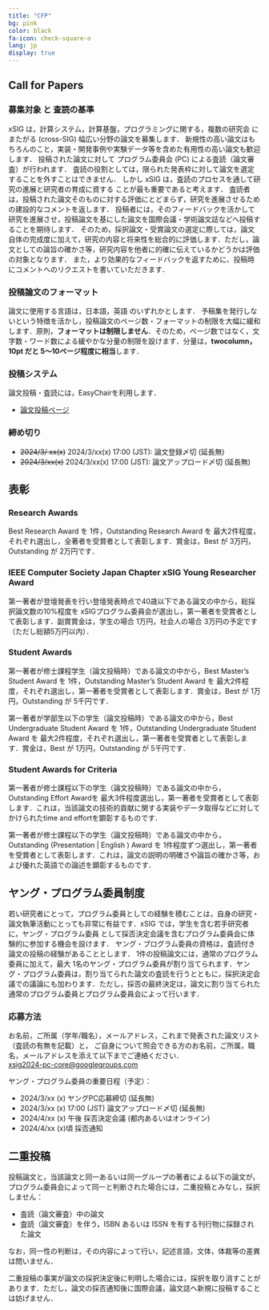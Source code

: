 ```yaml
---
title: "CFP"
bg: pink
color: black
fa-icon: check-square-o
lang: jp
display: true
---
```


## Call for Papers

### 募集対象 と 査読の基準

xSIG は，計算システム，計算基盤，プログラミングに関する，複数の研究会 にまたがる (cross-SIG) 幅広い分野の論文を募集します． 新規性の高い論文はもちろんのこと，実装・開発事例や実験データ等を含めた有用性の高い論文も歓迎します．
投稿された論文に対して プログラム委員会 (PC) による査読（論文審査）が行われます．
査読の役割としては，限られた発表枠に対して論文を選定することを外すことはできません．
しかし xSIG は，査読のプロセスを通して研究の進展と研究者の育成に資する ことが最も重要であると考えます．
査読者は，投稿された論文そのものに対する評価にとどまらず，研究を進展させるための建設的なコメントを返します．
投稿者には，そのフィードバックを活かして研究を進展させ，投稿論文を基にした論文を国際会議・学術論文誌などへ投稿することを期待します． そのため，採択論文・受賞論文の選定に際しては，論文自体の完成度に加えて，研究の内容と将来性を総合的に評価します．ただし，論文としての論旨の確かさ等，研究内容を他者に的確に伝えているかどうかは評価の対象となります．
また，より効果的なフィードバックを返すために、投稿時にコメントへのリクエストを書いていただきます．
<!-- 二重投稿についての規定は，こちらをご覧ください -->

### 投稿論文のフォーマット
論文に使用する言語は，日本語，英語 のいずれかとします． 予稿集を発行しないという特徴を活かし，投稿論文のページ数・フォーマットの制限を大幅に緩和します．原則，**フォーマットは制限しません**．そのため，ページ数ではなく，文字数・ワード数による緩やかな分量の制限を設けます．分量は，**twocolumn，10pt だと 5～10ページ程度に相当**します．


### 投稿システム
論文投稿・査読には，EasyChairを利用します．
- [論文投稿ページ](https://easychair.org/my/conference?conf=xsig2024)

### 締め切り
- ~~2024/3/ xx(x)~~ 2024/3/xx(x) 17:00 (JST): 論文登録〆切 (延長無)
- ~~2024/3/xx(x)~~ 2024/3/xx(x) 17:00 (JST): 論文アップロード〆切 (延長無)

## 表彰


### Research Awards
Best Research Award を 1件，Outstanding Research Award を 最大2件程度，それぞれ選出し，全著者を受賞者として表彰します．賞金は，Best が 3万円，Outstanding が 2万円です．

### IEEE Computer Society Japan Chapter xSIG Young Researcher Award
第一著者が登壇発表を行い登壇発表時点で40歳以下である論文の中から，総採択論文数の10%程度を xSIGプログラム委員会が選出し，第一著者を受賞者として表彰します．副賞賞金は，学生の場合 1万円，社会人の場合 3万円の予定です（ただし総額5万円以内）．


### Student Awards
第一著者が修士課程学生（論文投稿時）である論文の中から，Best Master’s Student Award を 1件，Outstanding  Master’s Student Award を 最大2件程度，それぞれ選出し，第一著者を受賞者として表彰します．賞金は，Best が 1万円，Outstanding が 5千円です．

第一著者が学部生以下の学生（論文投稿時）である論文の中から，Best Undergraduate Student Award を 1件，Outstanding  Undergraduate Student Award を 最大2件程度，それぞれ選出し，第一著者を受賞者として表彰します．賞金は，Best が 1万円，Outstanding が 5千円です．

### Student Awards for Criteria

第一著者が修士課程以下の学生（論文投稿時）である論文の中から，Outstanding Effort Awardを 最大3件程度選出し，第一著者を受賞者として表彰します．これは，当該論文の技術的貢献に関する実装やデータ取得などに対してかけられたtime and effortを顕彰するものです．

第一著者が修士課程以下の学生（論文投稿時）である論文の中から，Outstanding (Presentation \| English ) Award を 1件程度ずつ選出し，第一著者を受賞者として表彰します．これは，論文の説明の明確さや論旨の確かさ等，および優れた英語での論述を顕彰するものです．

<a name="youngpc"></a>

## ヤング・プログラム委員制度

若い研究者にとって，プログラム委員としての経験を積むことは，自身の研究・論文執筆活動にとっても非常に有益です．xSIG では，学生を含む若手研究者に，ヤング・プログラム委員 として採否決定会議を含むプログラム委員会に体験的に参加する機会を設けます． ヤング・プログラム委員の資格は，査読付き論文の投稿の経験があることとします． 1件の投稿論文には，通常のプログラム委員に加えて，最大 1名のヤング・プログラム委員が割り当てられます．ヤング・プログラム委員は，割り当てられた論文の査読を行うとともに，採択決定会議での議論にも加わります．ただし，採否の最終決定は，論文に割り当てられた通常のプログラム委員とプログラム委員会によって行います．

### 応募方法

お名前，ご所属（学年/職名），メールアドレス，これまで発表された論文リスト（査読の有無を記載）と，
ご自身について照会できる方のお名前，ご所属，職名，メールアドレスを添えて以下までご連絡ください．  
[xsig2024-pc-core@googlegroups.com](mailto:xsig2024-pc-core@googlegroups.com)

ヤング・プログラム委員の重要日程（予定）：
- 2024/3/xx (x) ヤングPC応募締切 (延長無)
- 2024/3/xx (x) 17:00 (JST) 論文アップロード〆切 (延長無)
- 2024/4/xx (x) 午後 採否決定会議 (都内あるいはオンライン)
- 2024/4/xx (x)頃 採否通知


## 二重投稿

投稿論文と，当該論文と同一あるいは同一グループの著者による以下の論文が，プログラム委員会によって同一と判断された場合には，二重投稿とみなし，採択しません：

- 査読（論文審査）中の論文
- 査読（論文審査）を伴う，ISBN あるいは ISSN を有する刊行物に採録された論文

なお，同一性の判断は，その内容によって行い，記述言語，文体，体裁等の差異は問いません．

二重投稿の事実が論文の採択決定後に判明した場合には，採択を取り消すことがあります．ただし，論文の採否通知後に国際会議，論文誌へ新規に投稿することは妨げません．